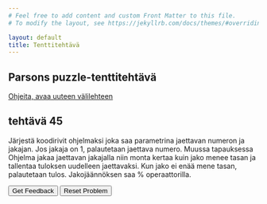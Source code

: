 ```yaml
---
# Feel free to add content and custom Front Matter to this file.
# To modify the layout, see https://jekyllrb.com/docs/themes/#overriding-theme-defaults

layout: default
title: Tenttitehtävä
---
```


## Parsons puzzle-tenttitehtävä 
[Ohjeita, avaa uuteen välilehteen](../ohjeet.md)


## tehtävä 45
Järjestä koodirivit ohjelmaksi joka saa parametrina jaettavan numeron ja jakajan. 
Jos jakaja on 1, palautetaan jaettava numero. 
Muussa tapauksessa Ohjelma jakaa jaettavan jakajalla niin monta kertaa kuin jako menee tasan ja tallentaa tuloksen uudelleen jaettavaksi. 
Kun jako ei enää mene tasan, palautetaan tulos. Jakojäännöksen saa % operaattorilla. 


<div id="P45-sortableTrash" class="sortable-code"></div> 
<div id="P45-sortable" class="sortable-code"></div> 
<div style="clear:both;"></div> 
<p> 
    <input id="P45-feedbackLink" value="Get Feedback" type="button" /> 
    <input id="P45-newInstanceLink" value="Reset Problem" type="button" /> 
</p> 
<script type="text/javascript"> 
(function(){
  var initial = "function divide_digit(num, d) {\n" +
    "  if (d==1)\n" +
    "    return num;\n" +
    "  else {\n" +
    "    while (num % d === 0) {\n" +
    "      num = num / d;\n" +
    "    }\n" +
    "    return num;\n" +
    "  }\n" +
    "} \\n console.log(divide_digit(-12, 2)) \\n ";
  var parsonsPuzzle = new ParsonsWidget({
    "sortableId": "P45-sortable",
    "max_wrong_lines": 10,
    "grader": ParsonsWidget._graders.LineBasedGrader,
    "exec_limit": 2500,
    "can_indent": true,
    "x_indent": 50,
    "lang": "en",
    "trashId": "P45-sortableTrash"
  });
  parsonsPuzzle.init(initial);
  parsonsPuzzle.shuffleLines();
  $("#P45-newInstanceLink").click(function(event){ 
      event.preventDefault(); 
      parsonsPuzzle.shuffleLines(); 
  }); 
  $("#P45-feedbackLink").click(function(event){ 
      event.preventDefault(); 
      parsonsPuzzle.getFeedback(); 
  }); 
})(); 
</script>


